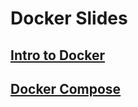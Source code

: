 # Docker Slides

## [Intro to Docker](https://coderplex.org/slides/Docker/Intro-to-Docker.html)
## [Docker Compose](https://coderplex.org/slides/Docker/Docker-Compose.html) 
